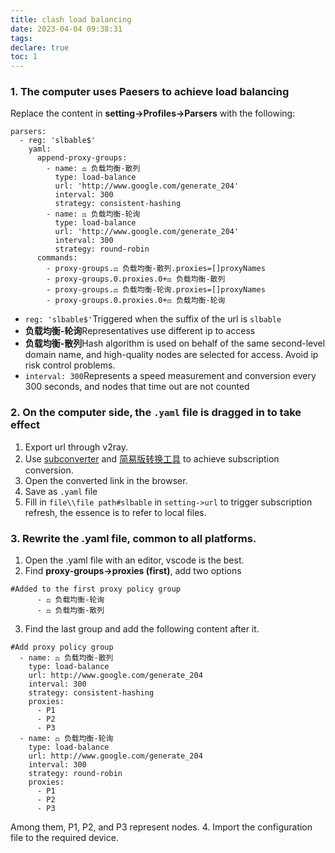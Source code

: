 ```yaml
---
title: clash load balancing
date: 2023-04-04 09:38:31
tags:
declare: true
toc: 1
---
```

### 1. The computer uses Paesers to achieve load balancing <!--more-->
Replace the content in **setting->Profiles->Parsers** with the following:
```shell
parsers:
  - reg: 'slbable$'
    yaml:
      append-proxy-groups:
        - name: ⚖️ 负载均衡-散列
          type: load-balance
          url: 'http://www.google.com/generate_204'
          interval: 300
          strategy: consistent-hashing
        - name: ⚖️ 负载均衡-轮询
          type: load-balance
          url: 'http://www.google.com/generate_204'
          interval: 300
          strategy: round-robin
      commands:
        - proxy-groups.⚖️ 负载均衡-散列.proxies=[]proxyNames
        - proxy-groups.0.proxies.0+⚖️ 负载均衡-散列
        - proxy-groups.⚖️ 负载均衡-轮询.proxies=[]proxyNames
        - proxy-groups.0.proxies.0+⚖️ 负载均衡-轮询
```
- `reg: 'slbable$'`Triggered when the suffix of the url is `slbable`
- **负载均衡-轮询**Representatives use different ip to access
- **负载均衡-散列**Hash algorithm is used on behalf of the same second-level domain name, and high-quality nodes are selected for access. Avoid ip risk control problems.
- `interval: 300`Represents a speed measurement and conversion every 300 seconds, and nodes that time out are not counted

### 2. On the computer side, the `.yaml` file is dragged in to take effect
1. Export url through v2ray.
2. Use [subconverter](https://github.com/tindy2013/subconverter) and [简易版转换工具](https://bulianglin.com/archives/51.html) to achieve subscription conversion.
3. Open the converted link in the browser.
4. Save as `.yaml` file
5. Fill in `file\\file path#slbable` in `setting->url` to trigger subscription refresh, the essence is to refer to local files.

### 3. Rewrite the .yaml file, common to all platforms.
1. Open the .yaml file with an editor, vscode is the best.
2. Find **proxy-groups->proxies (first)**, add two options
```shell
#Added to the first proxy policy group
      - ⚖️ 负载均衡-轮询
      - ⚖️ 负载均衡-散列
```
3. Find the last group and add the following content after it.
```shell
#Add proxy policy group
  - name: ⚖️ 负载均衡-散列
    type: load-balance
    url: http://www.google.com/generate_204
    interval: 300
    strategy: consistent-hashing
    proxies:
      - P1
      - P2
      - P3
  - name: ⚖️ 负载均衡-轮询
    type: load-balance
    url: http://www.google.com/generate_204
    interval: 300
    strategy: round-robin
    proxies:
      - P1
      - P2
      - P3
```
Among them, P1, P2, and P3 represent nodes.
4. Import the configuration file to the required device.